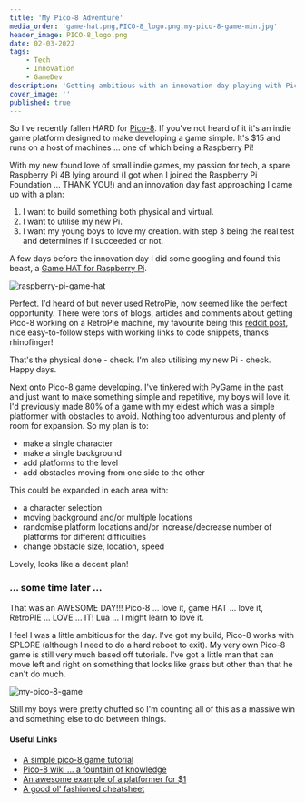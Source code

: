 ```yaml
---
title: 'My Pico-8 Adventure'
media_order: 'game-hat.png,PICO-8_logo.png,my-pico-8-game-min.jpg'
header_image: PICO-8_logo.png
date: 02-03-2022
tags:
    - Tech
    - Innovation
    - GameDev
description: 'Getting ambitious with an innovation day playing with Pico-8 and a Raspberry Pi + Game HAT'
cover_image: ''
published: true
---
```


So I've recently fallen HARD for [Pico-8](https://www.lexaloffle.com/pico-8.php). If you've not heard of it it's an indie game platform designed to make developing a game simple. It's $15 and runs on a host of machines ... one of which being a Raspberry Pi!

With my new found love of small indie games, my passion for tech, a spare Raspberry Pi 4B lying around (I got when I joined the Raspberry Pi Foundation ... THANK YOU!) and an innovation day fast approaching I came up with a plan:
1. I want to build something both physical and virtual.
2. I want to utilise my new Pi.
3. I want my young boys to love my creation.
with step 3 being the real test and determines if I succeeded or not.

A few days before the innovation day I did some googling and found this beast, a [Game HAT for Raspberry Pi](https://www.waveshare.com/game-hat.htm).

![raspberry-pi-game-hat](/media/game-hat.png)

Perfect. I'd heard of but never used RetroPie, now seemed like the perfect opportunity. There were tons of blogs, articles and comments about getting Pico-8 working on a RetroPie machine, my favourite being this [reddit post](https://www.reddit.com/r/RetroPie/comments/lurmu0/pico8_in_retropie_easy_uptodate_tutorial_with/), nice easy-to-follow steps with working links to code snippets, thanks rhinofinger!

That's the physical done - check. I'm also utilising my new Pi - check. Happy days.

Next onto Pico-8 game developing. I've tinkered with PyGame in the past and just want to make something simple and repetitive, my boys will love it. I'd previously made 80% of a game with my eldest which was a simple platformer with obstacles to avoid. Nothing too adventurous and plenty of room for expansion. So my plan is to:
- make a single character
- make a single background
- add platforms to the level
- add obstacles moving from one side to the other

This could be expanded in each area with:
- a character selection
- moving background and/or multiple locations
- randomise platform locations and/or increase/decrease number of platforms for different difficulties
- change obstacle size, location, speed

Lovely, looks like a decent plan!

### ... some time later ...

That was an AWESOME DAY!!! Pico-8 ... love it, game HAT ... love it, RetroPIE ... LOVE ... IT! Lua ... I might learn to love it.

I feel I was a little ambitious for the day. I've got my build, Pico-8 works with SPLORE (although I need to do a hard reboot to exit). My very own Pico-8 game is still very much based off tutorials. I've got a little man that can move left and right on something that looks like grass but other than that he can't do much.

![my-pico-8-game](/media/my-pico-8-game.png?resize=400,200)

Still my boys were pretty chuffed so I'm counting all of this as a massive win and something else to do between things.

#### Useful Links

- [A simple pico-8 game tutorial](https://tongullman.blogspot.com/2016/10/pico-8-introductory-tutorial.html)
- [Pico-8 wiki ... a fountain of knowledge](https://pico-8.fandom.com/wiki/Wiki)
- [An awesome example of a platformer for $1](https://2darray.itch.io/tinyplatformer)
- [A good ol' fashioned cheatsheet](https://eugene.libguides.com/ld.php?content_id=42775909)